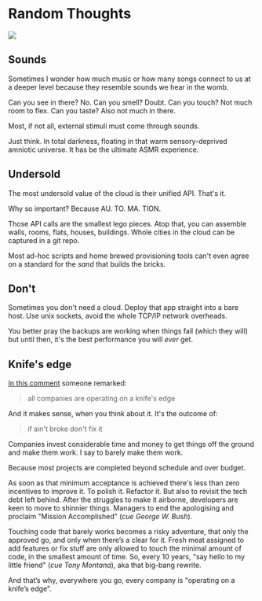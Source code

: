 # Random Thoughts

[<img src="https://img.shields.io/badge/Mildly-interesting-brightgreen">](/tags/mildly-interesting)


## Sounds

Sometimes I wonder how much music or how many songs connect to us at a
deeper level because they resemble sounds we hear in the womb.

Can you see in there? No. Can you smell? Doubt. Can you touch? Not much
room to flex. Can you taste? Also not much in there.

Most, if not all, external stimuli must come through sounds.

Just think. In total darkness, floating in that warm sensory-deprived
amniotic universe. It has be the ultimate ASMR experience.


## Undersold

The most undersold value of the cloud is their unified API. That's it.

Why so important? Because AU. TO. MA. TION.

Those API calls are the smallest lego pieces. Atop that, you can
assemble walls, rooms, flats, houses, buildings. Whole cities in the
cloud can be captured in a git repo.

Most ad-hoc scripts and home brewed provisioning tools can't even agree
on a standard for the _sand_ that builds the bricks.


## Don't

Sometimes you don't need a cloud. Deploy that app straight into a bare
host. Use unix sockets, avoid the whole TCP/IP network overheads.

You better pray the backups are working when things fail (which they
will) but until then, it's the best performance you will _ever_ get.


## Knife's edge

[In this comment](https://news.ycombinator.com/item?id=39365187#39366352)
someone remarked:

> all companies are operating on a knife's edge

And it makes sense, when you think about it. It's the outcome of:

> if ain't broke don't fix it

Companies invest considerable time and money to get things off the
ground and make them work. I say to barely make them work.

Because most projects are completed beyond schedule and over budget.

As soon as that minimum acceptance is achieved there's less than zero
incentives to improve it. To polish it. Refactor it. But also to
revisit the tech debt left behind. After the struggles to make it
airborne, developers are keen to move to shinnier things. Managers
to end the apologising and proclaim "Mission Accomplished"
(_cue George W. Bush_).

Touching code that barely works becomes a risky adventure, that only
the approved go, and only when there’s a clear for it. Fresh meat
assigned to add features or fix stuff are only allowed to touch the
minimal amount of code, in the smallest amount of time. So, every
10 years, "say hello to my little friend" (_cue Tony Montana_), aka
that big-bang rewrite.

And that’s why, everywhere you go, every company is "operating on a
knife’s edge".
